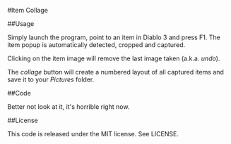 #Item Collage

##Usage

Simply launch the program, point to an item in Diablo 3 and press F1. The item popup is automatically detected, cropped and captured.

Clicking on the item image will remove the last image taken (a.k.a. *undo*).

The *collage* button will create a numbered layout of all captured items and save it to your *Pictures* folder.

##Code

Better not look at it, it's horrible right now.

##License

This code is released under the MIT license. See LICENSE.